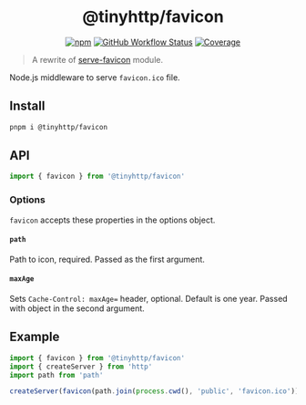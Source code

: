 <div align="center">

# @tinyhttp/favicon

[![npm][npm-img]][npm-url] [![GitHub Workflow Status][gh-actions-img]][github-actions] [![Coverage][cov-img]][cov-url]

</div>

> A rewrite of [serve-favicon](https://github.com/expressjs/serve-favicon) module.

Node.js middleware to serve `favicon.ico` file.

## Install

```sh
pnpm i @tinyhttp/favicon
```

## API

```js
import { favicon } from '@tinyhttp/favicon'
```

### Options

`favicon` accepts these properties in the options object.

#### `path`

Path to icon, required. Passed as the first argument.

#### `maxAge`

Sets `Cache-Control: maxAge=` header, optional. Default is one year. Passed with object in the second argument.

## Example

```js
import { favicon } from '@tinyhttp/favicon'
import { createServer } from 'http'
import path from 'path'

createServer(favicon(path.join(process.cwd(), 'public', 'favicon.ico')).listen(3000)
```

[npm-url]: https://npmjs.com/package/@tinyhttp/favicon
[github-actions]: https://github.com/tinyhttp/favicon/actions
[gh-actions-img]: https://img.shields.io/github/workflow/status/tinyhttp/favicon/CI?style=for-the-badge&logo=github&label=&color=hotpink
[cov-img]: https://img.shields.io/coveralls/github/tinyhttp/favicon?style=for-the-badge&color=hotpink
[cov-url]: https://coveralls.io/github/tinyhttp/favicon
[npm-img]: https://img.shields.io/npm/dt/@tinyhttp/favicon?style=for-the-badge&color=hotpink
